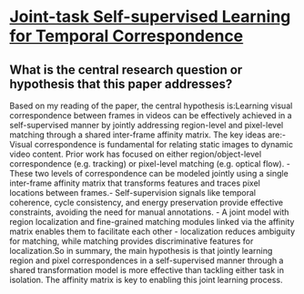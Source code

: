 # [Joint-task Self-supervised Learning for Temporal Correspondence](https://arxiv.org/abs/1909.11895)

## What is the central research question or hypothesis that this paper addresses?

Based on my reading of the paper, the central hypothesis is:Learning visual correspondence between frames in videos can be effectively achieved in a self-supervised manner by jointly addressing region-level and pixel-level matching through a shared inter-frame affinity matrix. The key ideas are:- Visual correspondence is fundamental for relating static images to dynamic video content. Prior work has focused on either region/object-level correspondence (e.g. tracking) or pixel-level matching (e.g. optical flow). - These two levels of correspondence can be modeled jointly using a single inter-frame affinity matrix that transforms features and traces pixel locations between frames.- Self-supervision signals like temporal coherence, cycle consistency, and energy preservation provide effective constraints, avoiding the need for manual annotations. - A joint model with region localization and fine-grained matching modules linked via the affinity matrix enables them to facilitate each other - localization reduces ambiguity for matching, while matching provides discriminative features for localization.So in summary, the main hypothesis is that jointly learning region and pixel correspondences in a self-supervised manner through a shared transformation model is more effective than tackling either task in isolation. The affinity matrix is key to enabling this joint learning process.
